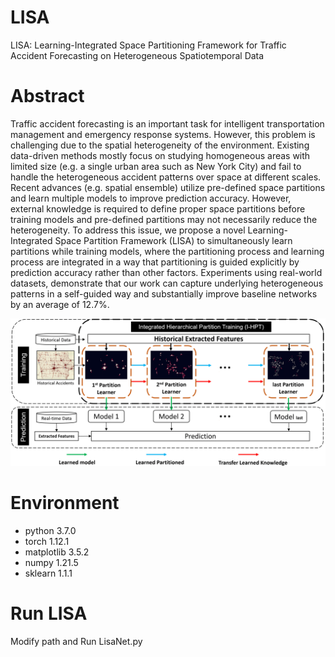 # LISA
LISA: Learning-Integrated Space Partitioning Framework for Traffic Accident Forecasting on Heterogeneous Spatiotemporal Data

# Abstract
Traffic accident forecasting is an important task for intelligent transportation management and emergency response systems. However, this problem is challenging due to the spatial heterogeneity of the environment. Existing data-driven methods mostly focus on studying homogeneous areas with limited size (e.g. a single urban area such as New York City) and fail to handle the heterogeneous accident patterns over space at different scales. Recent advances (e.g. spatial ensemble) utilize pre-defined space partitions and learn multiple models to improve prediction accuracy. However, external knowledge is required to define proper space partitions before training models and pre-defined partitions may not necessarily reduce the heterogeneity. To address this issue, we propose a novel Learning-Integrated Space Partition Framework (LISA) to simultaneously learn partitions while training models, where the partitioning process and learning process are integrated in a way that partitioning is guided explicitly by prediction accuracy rather than other factors. Experiments using real-world datasets, demonstrate that our work can capture underlying heterogeneous patterns in a self-guided way and substantially improve baseline networks by an average of 12.7%.

![alt text](https://github.com/BANG23333/LISA/blob/main/img/Multi-SP.png)

# Environment
- python 3.7.0
- torch 1.12.1
- matplotlib 3.5.2
- numpy 1.21.5
- sklearn 1.1.1

# Run LISA
Modify path and Run LisaNet.py
